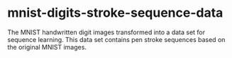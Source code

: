 # mnist-digits-stroke-sequence-data
The MNIST handwritten digit images transformed into a data set for sequence learning. This data set contains pen stroke sequences based on the original MNIST images.
